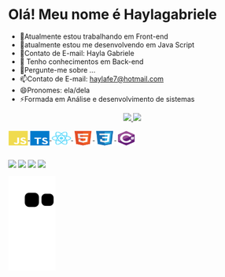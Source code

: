 # Olá! Meu nome é Haylagabriele
- 🔭Atualmente estou trabalhando em Front-end 
- 🌱atualmente estou me desenvolvendo em Java Script
- 👯Contato de E-mail: Hayla Gabriele
- 🤔 Tenho conhecimentos em Back-end
- 💬Pergunte-me sobre ...
- 📫Contato de E-mail: haylafe7@hotmail.com
- 😄Pronomes: ela/dela
- ⚡Formada em Análise e desenvolvimento de sistemas

<div align="center">
  <a href="https://www.linkedin.com/in/hayla-gabriele-9b8000196/">
  <img height="180em" src="https://github-readme-stats.vercel.app/api?username=Haylagabriele&show_icons=true&theme=dracula&include_all_commits=true&count_private=true"/>
  <img height="180em" src="https://github-readme-stats.vercel.app/api/top-langs/?username=Haylagabriele&layout=compact&langs_count=7&theme=dracula"/>
</div>
  <div style="display: inline_block"><br>
  <img align="center" alt="Rafa-Js" height="30" width="40" src="https://raw.githubusercontent.com/devicons/devicon/master/icons/javascript/javascript-plain.svg">
  <img align="center" alt="Rafa-Ts" height="30" width="40" src="https://raw.githubusercontent.com/devicons/devicon/master/icons/typescript/typescript-plain.svg">
  <img align="center" alt="Rafa-React" height="30" width="40" src="https://raw.githubusercontent.com/devicons/devicon/master/icons/react/react-original.svg">
  <img align="center" alt="Rafa-HTML" height="30" width="40" src="https://raw.githubusercontent.com/devicons/devicon/master/icons/html5/html5-original.svg">
  <img align="center" alt="Rafa-CSS" height="30" width="40" src="https://raw.githubusercontent.com/devicons/devicon/master/icons/css3/css3-original.svg">
  
  <img align="center" alt="Rafa-Csharp" height="30" width="40" src="https://raw.githubusercontent.com/devicons/devicon/master/icons/csharp/csharp-original.svg">
  
  </div>
  
  
  ##
  
  <div>
  
  <a href="https://www.instagram.com/haylagabriele/" target="_blank"><img src="https://img.shields.io/badge/-Instagram-%23E4405F?style=for-the-badge&logo=instagram&logoColor=white" target="_blank"></a
    >
 	<a href="https://discord.com/channels/854019484318564362" target="_blank"><img src="https://img.shields.io/badge/Discord-7289DA?style=for-the-badge&logo=discord&logoColor=white" target="_blank"></a> 
  <a href = "mailto:haylagabriele@gmail.com"><img src="https://img.shields.io/badge/-Gmail-%23333?style=for-the-badge&logo=gmail&logoColor=white" target="_blank"></a>
  <a href="https://www.linkedin.com/in/hayla-gabriele-9b8000196/" target="_blank"><img src="https://img.shields.io/badge/-LinkedIn-%230077B5?style=for-the-badge&logo=linkedin&logoColor=white" target="_blank"></a>
    
  ![Snake animation](https://github.com/Haylagabriele/Haylagabriele/blob/output/github-contribution-grid-snake.svg)
  
  </div>
    
